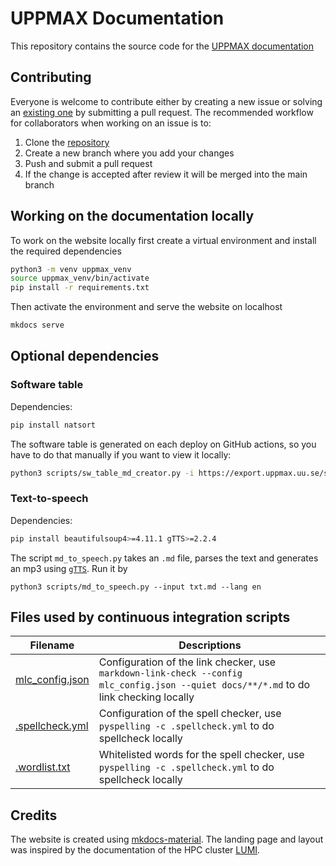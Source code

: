 # UPPMAX Documentation

This repository contains the source code for the [UPPMAX
documentation](https://uppmax.github.io/UPPMAX-documentation/)

## Contributing

Everyone is welcome to contribute either by creating a new issue or solving an
[existing one](https://github.com/UPPMAX/UPPMAX-documentation/issues) by submitting
a pull request. The recommended workflow for collaborators when working on an
issue is to:

1. Clone the [repository](https://github.com/UPPMAX/UPPMAX-documentation/issues)
2. Create a new branch where you add your changes
3. Push and submit a pull request
4. If the change is accepted after review it will be merged into the main
   branch

## Working on the documentation locally

To work on the website locally first create a virtual environment and install
the required dependencies

``` bash
python3 -m venv uppmax_venv
source uppmax_venv/bin/activate
pip install -r requirements.txt
```

Then activate the environment and serve the website on localhost

``` bash
mkdocs serve
```

## Optional dependencies

### Software table

Dependencies:
```bash
pip install natsort
```

The software table is generated on each deploy on GitHub actions, so you have to do that manually if you want to view it locally:

``` bash
python3 scripts/sw_table_md_creator.py -i https://export.uppmax.uu.se/staff/software_table_ci/software_table.json -o docs/software/software-table.md
```

### Text-to-speech

Dependencies:
```bash
pip install beautifulsoup4>=4.11.1 gTTS>=2.2.4 
```

The script `md_to_speech.py` takes an `.md` file, parses the text and generates
an mp3 using [`gTTS`](https://gtts.readthedocs.io/en/latest/). Run it by

```
python3 scripts/md_to_speech.py --input txt.md --lang en
```

## Files used by continuous integration scripts

Filename                           |Descriptions
-----------------------------------|--------------------------------------------------------------------------------------------------------------------------------------
[mlc_config.json](mlc_config.json) |Configuration of the link checker, use `markdown-link-check --config mlc_config.json --quiet docs/**/*.md` to do link checking locally
[.spellcheck.yml](.spellcheck.yml) |Configuration of the spell checker, use `pyspelling -c .spellcheck.yml` to do spellcheck locally
[.wordlist.txt](.wordlist.txt)     |Whitelisted words for the spell checker, use `pyspelling -c .spellcheck.yml` to do spellcheck locally


## Credits

The website is created using
[mkdocs-material](https://squidfunk.github.io/mkdocs-material). The landing
page and layout was inspired by the documentation of the HPC cluster
[LUMI](https://docs.lumi-supercomputer.eu/). 
